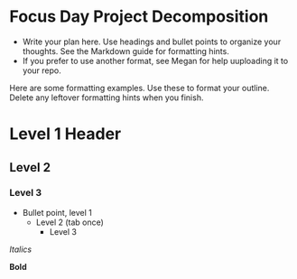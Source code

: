 # Focus Day Project Decomposition

* Write your plan here. Use headings and bullet points to organize your thoughts. See the Markdown guide for formatting hints.
* If you prefer to use another format, see Megan for help uuploading it to your repo.

Here are some formatting examples. Use these to format your outline. Delete any leftover formatting hints when you finish.
# Level 1 Header
## Level 2
### Level 3

* Bullet point, level 1  
  * Level 2 (tab once)
    * Level 3

 
 *Italics*
 
 **Bold**
